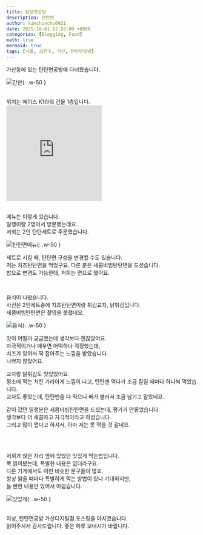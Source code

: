 ```yaml
---
title: 탄탄면공방
description: 탄탄면
author: kimchunchu0921
date: 2025-10-01 12:03:00 +0900
categories: [Blogging, Food]
math: true
mermaid: true
tags: [서울, 금천구, 가산, 탄탄면공방]
---
```


가산동에 있는 탄탄면공방에 다녀왔습니다. 

![간판](/assets/img/post/2025-10/1.jpeg){: .w-50 }

<br/>
위치는 에이스 K1타워 건물 1층입니다. <br/>

<div style="display: flex; justify-content: start; align-items: center; width: 100%; "><iframe src="https://www.google.com/maps/embed?pb=!1m18!1m12!1m3!1d3166.0633617174194!2d126.87551117610174!3d37.48283112892313!2m3!1f0!2f0!3f0!3m2!1i1024!2i768!4f13.1!3m3!1m2!1s0x357c9fdbacdbca8b%3A0x5b0175b60e0e145c!2z7YOE7YOE66m06rO167CpIOqwgOyCsOuUlOyngO2EuOuLqOyngOygkCAoVGFudGFuIE5vb2RsZXMgS2l0Y2hlbik!5e0!3m2!1sko!2skr!4v1759302799197!5m2!1sko!2skr" width="50%"  style="aspect-ratio: 1 / 1; border:0;" allowfullscreen="" loading="lazy" referrerpolicy="no-referrer-when-downgrade"></iframe></div>

<br/>

메뉴는 이렇게 있습니다. <br/>
일행이랑 2명이서 방문했는데요.<br/>
저희는 2인 탄탄세트로 주문했습니다.<br/>

![탄탄면메뉴](/assets/img/post/2025-10/2.jpeg){: .w-50 }

세트로 시킬 때, 탄탄면 구성을 변경할 수도 있습니다.<br/>
저는 치즈탄탄면을 먹었구요. 다른 분은 새콤비빔탄탄면을 드셨습니다.<br/>
밥으로 변경도 가능한데, 저희는 면으로 했어요.

<br/>

음식이 나왔습니다.<br/>
사진은 2인세트중에 치즈탄탄면이랑 튀김교자, 닭튀김입니다.<br/>
새콤비빔탄탄면은 촬영을 못했네요. <br/>

![음식](/assets/img/post/2025-10/3.jpeg){: .w-50 }

맛이 어떨까 궁금했는데 생각보다 괜찮았어요.<br/>
자극적이거나 매우면 어떡하나 걱정했는데,<br/>
치즈가 있어서 딱 잡아주는 느낌을 받았습니다.<br/>
나쁘지 않았어요.<br/>

교자랑 닭튀김도 맛있었어요.<br/> 
평소에 먹는 치킨 가라아게 느낌이 나고, 탄탄멘 먹다가 조금 질릴 때마다 하나씩 먹었습니다.<br/>
교자도 좋았는데, 탄탄멘을 다 먹으니 배가 불러서 조금 남기고 말았네요.<br/>

같이 갔던 일행분은 새콤비빔탄탄면을 드셨는데, 평가가 안좋았습니다.<br/>
생각보다 더 새콤하고 자극적이라고 하셨습니다.<br/> 
그리고 많이 맵다고 하셔서, 아마 저는 못 먹을 것 같네요.


<br/>
<br/>

저희가 앉은 자리 옆에 있었던 맛있게 먹는법입니다.<br/>
쭉 읽어봤는데, 특별한 내용은 없더라구요.<br/>
다른 가게에서도 이런 비슷한 문구들이 많죠.<br/>
항상 읽을 때마다 특별하게 먹는 방법이 있나 기대하지만,<br/> 
늘 뻔한 내용만 있어서 아쉽습니다.

![맛있게](/assets/img/post/2025-10/4.jpeg){: .w-50 }


<br/> 
이상, 탄탄면공방 가산디지털점 포스팅을 마치겠습니다. <br/> 
읽어주셔서 감사드립니다. 좋은 하루 보내시기 바랍니다.
